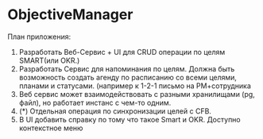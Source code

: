 # ObjectiveManager

План приложения:

1. Разработать Веб-Сервис + UI для CRUD операции по целям SMART\(или OKR.)
2. Разработать Сервис для напоминания по целям. Должна быть возможность создать агенду по расписанию со всеми целями, планами и статусами. (например к 1-2-1 письмо на РМ+сотрудника
3. Веб сервис может взаимодействовать с разными хранилищами (pg, файл), но работает инстанс с чем-то одним.
4. (*) Отдельная операция по синхронизации целей с CFB.
5. В UI добавить справку по тому что такое Smart и OKR. Доступно контекстное меню
